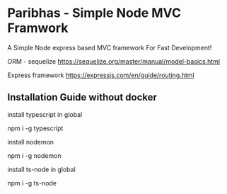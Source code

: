 # Paribhas - Simple Node MVC Framwork
A Simple Node express based MVC framework For Fast Development!


ORM - sequelize
https://sequelize.org/master/manual/model-basics.html

Express framework
https://expressjs.com/en/guide/routing.html

Installation Guide without docker
-------------------------------------

install  typescript in global

npm i -g typescript

install nodemon

npm i -g nodemon

install ts-node in global

npm i -g ts-node
